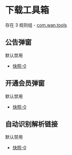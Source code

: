 # 下载工具箱

存在 3 规则组 - [com.wan.tools](/src/apps/com.wan.tools.ts)

## 公告弹窗

默认禁用

- [快照-0](https://i.gkd.li/import/13392027)

## 开通会员弹窗

默认禁用

- [快照-0](https://i.gkd.li/import/13392112)

## 自动识别解析链接

默认禁用

- [快照-0](https://i.gkd.li/import/13392085)
